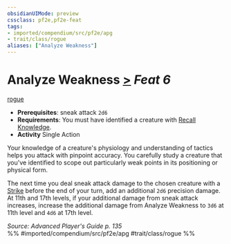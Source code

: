 ```yaml
---
obsidianUIMode: preview
cssclass: pf2e,pf2e-feat
tags:
- imported/compendium/src/pf2e/apg
- trait/class/rogue
aliases: ["Analyze Weakness"]
---
```

# Analyze Weakness  [>](chapter-9-playing-the-game.md#Actions "Single Action") *Feat 6*  
[rogue](rules/traits/rogue.md)  

- **Prerequisites**: sneak attack `2d6`
- **Requirements**: You must have identified a creature with [Recall Knowledge](recall-knowledge.md).
- **Activity** Single Action

Your knowledge of a creature's physiology and understanding of tactics helps you attack with pinpoint accuracy. You carefully study a creature that you've identified to scope out particularly weak points in its positioning or physical form.

The next time you deal sneak attack damage to the chosen creature with a [Strike](strike.md) before the end of your turn, add an additional `2d6` precision damage. At 11th and 17th levels, if your additional damage from sneak attack increases, increase the additional damage from Analyze Weakness to `3d6` at 11th level and `4d6` at 17th level.

*Source: Advanced Player's Guide p. 135*  
%% #imported/compendium/src/pf2e/apg #trait/class/rogue %%